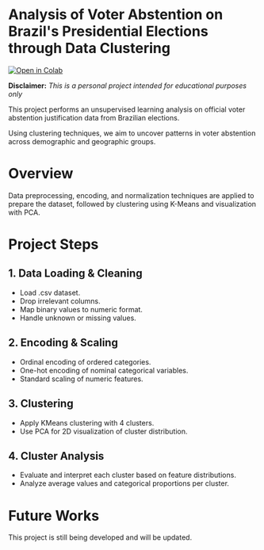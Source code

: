 # **Analysis of Voter Abstention on Brazil's Presidential Elections through Data Clustering**

[![Open in Colab](https://colab.research.google.com/assets/colab-badge.svg)](https://colab.research.google.com/github/heitornolla/voter-absention-clustering/blob/main/jupyter-notebook/notebook.ipynb)

**Disclaimer:** _This is a personal project intended for educational purposes only_

This project performs an unsupervised learning analysis on official voter abstention justification data from Brazilian elections. 

Using clustering techniques, we aim to uncover patterns in voter abstention across demographic and geographic groups.

# Overview

Data preprocessing, encoding, and normalization techniques are applied to prepare the dataset, followed by clustering using K-Means and visualization with PCA. 

# Project Steps

## 1. **Data Loading & Cleaning**
   - Load .csv dataset.
   - Drop irrelevant columns.
   - Map binary values to numeric format.
   - Handle unknown or missing values.

## 2. **Encoding & Scaling**
   - Ordinal encoding of ordered categories.
   - One-hot encoding of nominal categorical variables.
   - Standard scaling of numeric features.

## 3. **Clustering**
   - Apply KMeans clustering with 4 clusters.
   - Use PCA for 2D visualization of cluster distribution.

## 4. **Cluster Analysis**
   - Evaluate and interpret each cluster based on feature distributions.
   - Analyze average values and categorical proportions per cluster.


# **Future Works**

This project is still being developed and will be updated.
